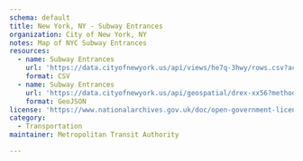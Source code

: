 ```yaml
---
schema: default
title: New York, NY - Subway Entrances
organization: City of New York, NY
notes: Map of NYC Subway Entrances
resources:
  - name: Subway Entrances
    url: 'https://data.cityofnewyork.us/api/views/he7q-3hwy/rows.csv?accessType=DOWNLOAD'
    format: CSV
  - name: Subway Entrances
    url: 'https://data.cityofnewyork.us/api/geospatial/drex-xx56?method=export&format=GeoJSON'
    format: GeoJSON
license: 'https://www.nationalarchives.gov.uk/doc/open-government-licence/version/3/'
category:
  - Transportation
maintainer: Metropolitan Transit Authority

---
```

